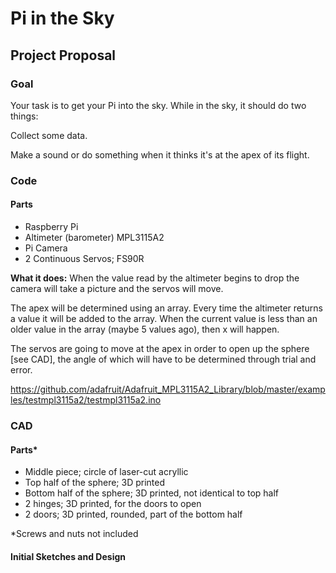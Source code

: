 # Pi in the Sky

## Project Proposal

### Goal

Your task is to get your Pi into the sky. While in the sky, it should do two things:

Collect some data.

Make a sound or do something when it thinks it's at the apex of its flight.


### Code

#### Parts

- Raspberry Pi
- Altimeter (barometer) MPL3115A2
- Pi Camera 
- 2 Continuous Servos; FS90R

<b> What it does:</b> When the value read by the altimeter begins to drop the camera will take a picture and the servos will move.

The apex will be determined using an array. Every time the altimeter returns a value it will be added to the array. When the current value is less than an older value in the array (maybe 5 values ago), then x will happen. 

The servos are going to move at the apex in order to open up the sphere [see CAD], the angle of which will have to be determined through trial and error. 


https://github.com/adafruit/Adafruit_MPL3115A2_Library/blob/master/examples/testmpl3115a2/testmpl3115a2.ino

### CAD

#### Parts*

- Middle piece; circle of laser-cut acryllic
- Top half of the sphere; 3D printed
- Bottom half of the sphere; 3D printed, not identical to top half 
- 2 hinges; 3D printed, for the doors to open
- 2 doors; 3D printed, rounded, part of the bottom half

*Screws and nuts not included 

#### Initial Sketches and Design


